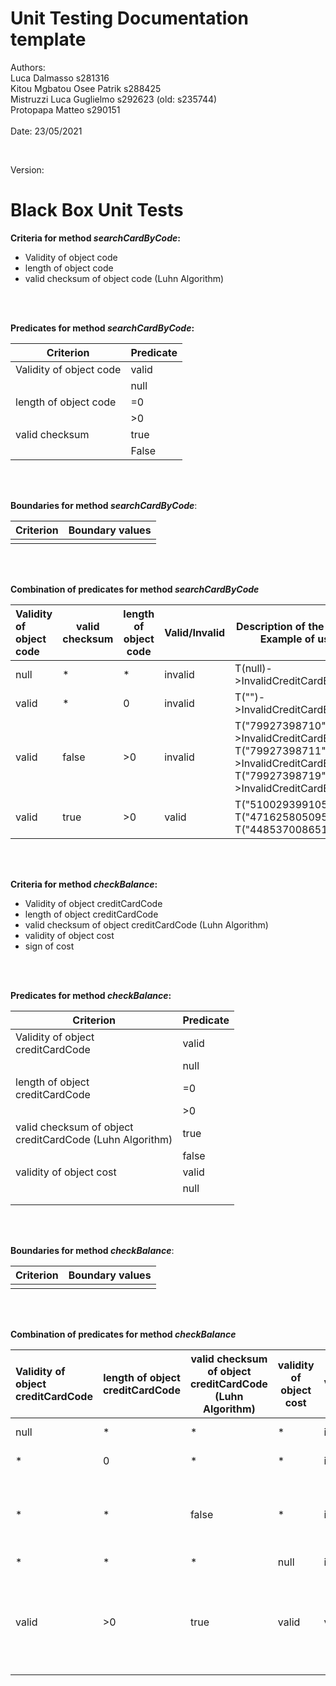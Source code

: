 
# Unit Testing Documentation template

Authors: <br>
Luca Dalmasso s281316 <br>
Kitou Mgbatou Osee Patrik s288425 <br>
Mistruzzi Luca Guglielmo s292623 (old: s235744)<br>
Protopapa Matteo s290151 <br>              
Date: 23/05/2021

<br>

Version:


# Black Box Unit Tests

**Criteria for method $searchCardByCode$:**
	

- Validity of object code
- length of object code
- valid checksum of object code (Luhn Algorithm)

<br>
<br>

**Predicates for method $searchCardByCode$:**

| Criterion               | Predicate |
| ----------------------- | --------- |
| Validity of object code | valid     |
|                         | null      |
| length of object code   | =0        |
|                         | >0        |
| valid checksum          | true      |
|                         | False     |

<br>
<br>

**Boundaries for method $searchCardByCode$**:

| Criterion | Boundary values |
| --------- | --------------- |
|           |                 |

<br>
<br>

 **Combination of predicates for method $searchCardByCode$**

| Validity of object code | valid checksum | length of object code | Valid/Invalid | Description of the test case   <br> Example of usage         | JUnit test case           |
| :---------------------- | -------------- | --------------------- | ------------- | ------------------------------------------------------------ | ------------------------- |
| null                    | *              | *                     | invalid       | T(null)->InvalidCreditCardException                          | testNullCode()            |
| valid                   | *              | 0                     | invalid       | T("")->InvalidCreditCardException                            | testEmptyCode()           |
| valid                   | false          | >0                    | invalid       | T("79927398710")->InvalidCreditCardException<br>T("79927398711")->InvalidCreditCardException<br>T("79927398719")->InvalidCreditCardException | testInvalidChecksumCode() |
| valid                   | true           | >0                    | valid         | T("5100293991053009")<br>T("4716258050958645")<br>T("4485370086510891") | testValidCode()           |

<br>
<br>

**Criteria for method $checkBalance$:**
	

- Validity of object creditCardCode
- length of object creditCardCode
- valid checksum of object creditCardCode (Luhn Algorithm)
- validity of object cost
- sign of cost

<br>
<br>

**Predicates for method $checkBalance$:**

| Criterion                                                    | Predicate |
| ------------------------------------------------------------ | --------- |
| Validity of object <br>creditCardCode                        | valid     |
|                                                              | null      |
| length of object <br>creditCardCode                          | =0        |
|                                                              | >0        |
| valid checksum of object <br>creditCardCode (Luhn Algorithm) | true      |
|                                                              | false     |
| validity of object cost                                      | valid     |
|                                                              | null      |
|                                                              |           |
|                                                              |           |

<br>
<br>

**Boundaries for method $checkBalance$**:

| Criterion | Boundary values |
| --------- | --------------- |
|           |                 |

<br>
<br>

 **Combination of predicates for method $checkBalance$**

| Validity of object <br/>creditCardCode | length of object <br/>creditCardCode | valid checksum of object <br/>creditCardCode (Luhn Algorithm) | validity of object cost | Valid/Invalid | Description of the test case   <br> Example of usage         | JUnit test case       |
| :------------------------------------- | ------------------------------------ | ------------------------------------------------------------ | ----------------------- | ------------- | ------------------------------------------------------------ | --------------------- |
| null                                   | *                                    | *                                                            | *                       | invalid       | T(null,*)->InvalidCreditCardException                        | testNullCode          |
| *                                      | 0                                    | *                                                            | *                       | invalid       | T("",*)->InvalidCreditCardException                          | testEmptyCode         |
| *                                      | *                                    | false                                                        | *                       | invalid       | T("79927398710",*)->InvalidCreditCardException<br/>T("79927398711",*)->InvalidCreditCardException<br/>T("79927398719",*)->InvalidCreditCardException | testInvalidChecksum   |
| *                                      | *                                    | *                                                            | null                    | invalid       | T(*,null)->return false                                      | testNullCost          |
| valid                                  | >0                                   | true                                                         | valid                   | valid         | T("5100293991053009",10)->return true<br/>T("4716258050958645",1)->return false<br/>T("4485370086510891",150)->return true<br>T("4485370086510891",151)->return false | testValidBalanceCheck |

<br>
<br>